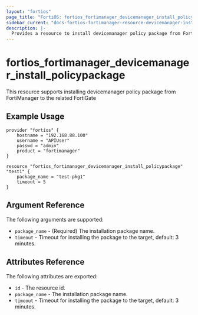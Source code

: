 ```yaml
---
layout: "fortios"
page_title: "FortiOS: fortios_fortimanager_devicemanager_install_policypackage"
sidebar_current: "docs-fortios-fortimanager-resource-devicemanager-install-policypackage"
description: |-
  Provides a resource to install devicemanager policy package from FortiManager to the related FortiGate
---
```


# fortios_fortimanager_devicemanager_install_policypackage
This resource supports installing devicemanager policy package from FortiManager to the related FortiGate

## Example Usage
```hcl
provider "fortios" {
	hostname = "192.168.88.100"
	username = "APIUser"
	passwd = "admin"
	product = "fortimanager"
}

resource "fortios_fortimanager_devicemanager_install_policypackage" "test1" {
	package_name = "test-pkg1"
	timeout = 5
}
```

## Argument Reference
The following arguments are supported:

* `package_name` - (Required) The installation package name.
* `timeout` - Timeout for installing the package to the target, default: 3 minutes.

## Attributes Reference
The following attributes are exported:

* `id` - The resource id.
* `package_name` - The installation package name.
* `timeout` - Timeout for installing the package to the target, default: 3 minutes.
